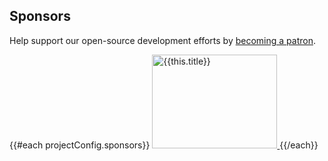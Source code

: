 ## Sponsors

Help support our open-source development efforts by [becoming a
patron](https://www.patreon.com/rootsdev).

{{#each projectConfig.sponsors}}
<a href="{{this.url}}">
<img src="{{this.image}}" alt="{{this.title}}" width="200" height="150"/>
</a>
{{/each}}
